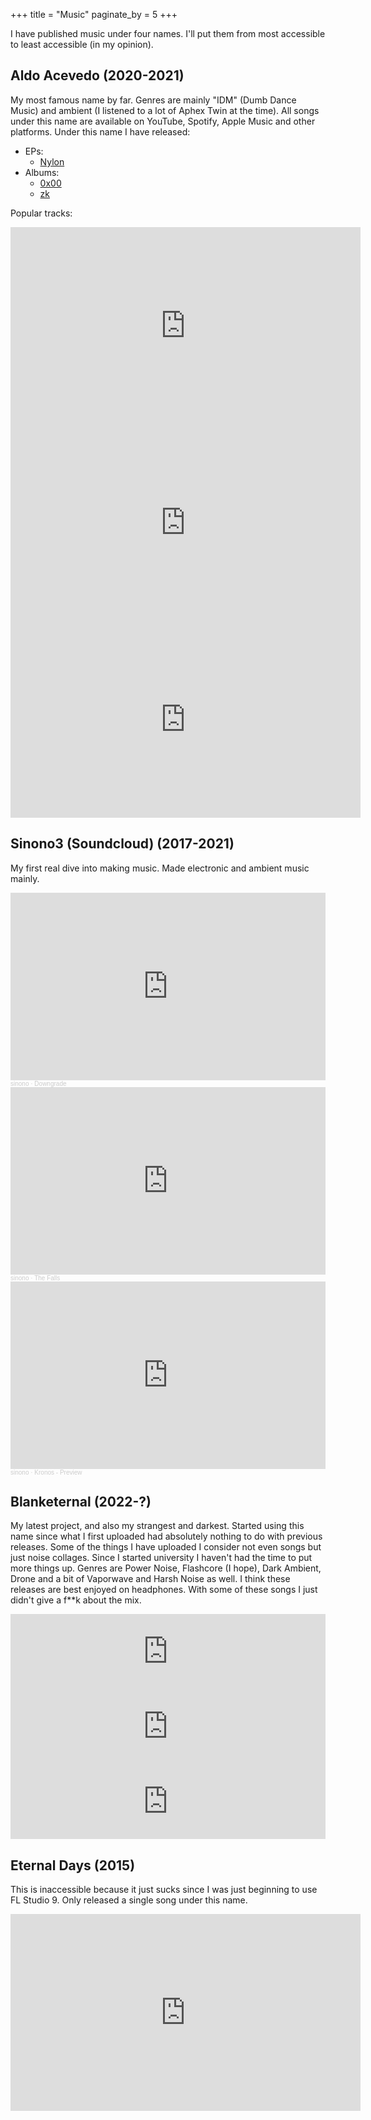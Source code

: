 +++
title = "Music"
paginate_by = 5
+++

I have published music under four names. I'll put them from most accessible to least accessible (in my opinion).


## Aldo Acevedo (2020-2021)

My most famous name by far. Genres are mainly "IDM" (Dumb Dance Music) and ambient (I listened to a lot of Aphex Twin at the time).
All songs under this name are available on YouTube, Spotify, Apple Music and other platforms. Under this name I have released:

- EPs:
  - [Nylon](https://www.youtube.com/playlist?list=OLAK5uy_nbgcj8BVfBCAZqv_oRXGQJHxKLbRt14gU)
- Albums:
  - [0x00](https://www.youtube.com/playlist?list=OLAK5uy_m902aNJPDf5rFHxWgrm8wEcPoywe9eYmo)
  - [zk](https://www.youtube.com/playlist?list=OLAK5uy_nYTPJmcKlpND8KSr5sNjk2gx3x4xWHgUE)

Popular tracks:

<iframe width="560" height="315" src="https://www.youtube.com/embed/akakL1TPvHE?si=3LRMltlrrb5-9ynx" title="YouTube video player" frameborder="0" allow="accelerometer; autoplay; clipboard-write; encrypted-media; gyroscope; picture-in-picture; web-share" allowfullscreen></iframe>

<iframe width="560" height="315" src="https://www.youtube.com/embed/djd1TjjSqcU?si=DX1dxRC6hMqSVyXX" title="YouTube video player" frameborder="0" allow="accelerometer; autoplay; clipboard-write; encrypted-media; gyroscope; picture-in-picture; web-share" allowfullscreen></iframe>

<iframe width="560" height="315" src="https://www.youtube.com/embed/gZsCaE8o8sg?si=aeWyPiYTwUc5LJ4Z" title="YouTube video player" frameborder="0" allow="accelerometer; autoplay; clipboard-write; encrypted-media; gyroscope; picture-in-picture; web-share" allowfullscreen></iframe>

## Sinono3 (Soundcloud) (2017-2021)

My first real dive into making music. Made electronic and ambient music mainly.

<iframe width="100%" height="300" scrolling="no" frameborder="no" allow="autoplay" src="https://w.soundcloud.com/player/?url=https%3A//api.soundcloud.com/tracks/414920772&color=%23ff5500&auto_play=false&hide_related=false&show_comments=true&show_user=true&show_reposts=false&show_teaser=true&visual=true"></iframe><div style="font-size: 10px; color: #cccccc;line-break: anywhere;word-break: normal;overflow: hidden;white-space: nowrap;text-overflow: ellipsis; font-family: Interstate,Lucida Grande,Lucida Sans Unicode,Lucida Sans,Garuda,Verdana,Tahoma,sans-serif;font-weight: 100;"><a href="https://soundcloud.com/sinono3" title="sinono" target="_blank" style="color: #cccccc; text-decoration: none;">sinono</a> · <a href="https://soundcloud.com/sinono3/downgrade" title="Downgrade" target="_blank" style="color: #cccccc; text-decoration: none;">Downgrade</a></div>

<iframe width="100%" height="300" scrolling="no" frameborder="no" allow="autoplay" src="https://w.soundcloud.com/player/?url=https%3A//api.soundcloud.com/tracks/484354923&color=%23ff5500&auto_play=false&hide_related=false&show_comments=true&show_user=true&show_reposts=false&show_teaser=true&visual=true"></iframe><div style="font-size: 10px; color: #cccccc;line-break: anywhere;word-break: normal;overflow: hidden;white-space: nowrap;text-overflow: ellipsis; font-family: Interstate,Lucida Grande,Lucida Sans Unicode,Lucida Sans,Garuda,Verdana,Tahoma,sans-serif;font-weight: 100;"><a href="https://soundcloud.com/sinono3" title="sinono" target="_blank" style="color: #cccccc; text-decoration: none;">sinono</a> · <a href="https://soundcloud.com/sinono3/the-falls" title="The Falls" target="_blank" style="color: #cccccc; text-decoration: none;">The Falls</a></div>

<iframe width="100%" height="300" scrolling="no" frameborder="no" allow="autoplay" src="https://w.soundcloud.com/player/?url=https%3A//api.soundcloud.com/tracks/363284786&color=%23ff5500&auto_play=false&hide_related=false&show_comments=true&show_user=true&show_reposts=false&show_teaser=true&visual=true"></iframe><div style="font-size: 10px; color: #cccccc;line-break: anywhere;word-break: normal;overflow: hidden;white-space: nowrap;text-overflow: ellipsis; font-family: Interstate,Lucida Grande,Lucida Sans Unicode,Lucida Sans,Garuda,Verdana,Tahoma,sans-serif;font-weight: 100;"><a href="https://soundcloud.com/sinono3" title="sinono" target="_blank" style="color: #cccccc; text-decoration: none;">sinono</a> · <a href="https://soundcloud.com/sinono3/kronos-preview" title="Kronos - Preview" target="_blank" style="color: #cccccc; text-decoration: none;">Kronos - Preview</a></div>

## Blanketernal (2022-?)

My latest project, and also my strangest and darkest.
Started using this name since what I first uploaded had absolutely nothing to do with previous releases.
Some of the things I have uploaded I consider not even songs but just noise collages. Since I started university I haven't had the time to put more things up. Genres are Power Noise, Flashcore (I hope), Dark Ambient, Drone and a bit of Vaporwave and Harsh Noise as well. I think these releases are best enjoyed on headphones. With some of these songs I just didn't give a f\*\*k about the mix.

<iframe style="border: 0; width: 100%; height: 120px;" src="https://bandcamp.com/EmbeddedPlayer/album=2979152697/size=large/bgcol=ffffff/linkcol=0687f5/tracklist=false/artwork=small/transparent=true/" seamless><a href="https://blanketernal.bandcamp.com/album/7">!7 by Blanketernal</a></iframe>

<iframe style="border: 0; width: 100%; height: 120px;" src="https://bandcamp.com/EmbeddedPlayer/album=300418841/size=large/bgcol=ffffff/linkcol=0687f5/tracklist=false/artwork=small/transparent=true/" seamless><a href="https://blanketernal.bandcamp.com/album/deltei">deltei by Blanketernal</a></iframe>

<iframe style="border: 0; width: 100%; height: 120px;" src="https://bandcamp.com/EmbeddedPlayer/track=2228071639/size=large/bgcol=ffffff/linkcol=0687f5/tracklist=false/artwork=small/transparent=true/" seamless><a href="https://blanketernal.bandcamp.com/track/sol-en-febrero">Sol en febrero by Blanketernal</a></iframe>

## Eternal Days (2015)

This is inaccessible because it just sucks since I was just beginning to use FL Studio 9. 
Only released a single song under this name.

<iframe width="560" height="315" src="https://www.youtube.com/embed/NN8o2gDAs1s?si=FRogvBVBV2CU3U0a" title="YouTube video player" frameborder="0" allow="accelerometer; autoplay; clipboard-write; encrypted-media; gyroscope; picture-in-picture; web-share" allowfullscreen></iframe>

